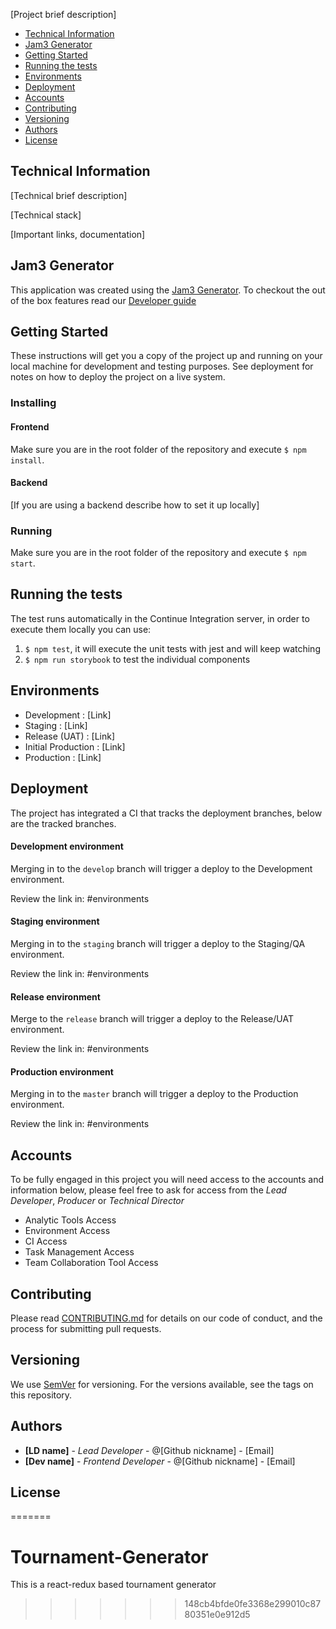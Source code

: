[Project brief description]

- [Technical Information](#technical-information)
- [Jam3 Generator](#jam3-generator)
- [Getting Started](#getting-started)
- [Running the tests](#running-the-tests)
- [Environments](#environments)
- [Deployment](#deployment)
- [Accounts](#accounts)
- [Contributing](#contributing)
- [Versioning](#versioning)
- [Authors](#authors)
- [License](#license)

## Technical Information

[Technical brief description]

[Technical stack]

[Important links, documentation]

## Jam3 Generator

This application was created using the [Jam3 Generator](https://github.com/Jam3/nyg-jam3). To checkout the out
of the box features read our [Developer guide](docs/DEVELOPER_GUIDE.md)

## Getting Started

These instructions will get you a copy of the project up and running on your local machine for development and testing
purposes. See deployment for notes on how to deploy the project on a live system.

### Installing

#### Frontend

Make sure you are in the root folder of the repository and execute `$ npm install`.

#### Backend

[If you are using a backend describe how to set it up locally]

### Running

Make sure you are in the root folder of the repository and execute `$ npm start`.

## Running the tests

The test runs automatically in the Continue Integration server, in order to execute them locally you can use:

1.  `$ npm test`, it will execute the unit tests with jest and will keep watching
2.  `$ npm run storybook` to test the individual components

## Environments

- Development : [Link]
- Staging : [Link]
- Release (UAT) : [Link]
- Initial Production : [Link]
- Production : [Link]

## Deployment

The project has integrated a CI that tracks the deployment branches, below are the tracked branches.

#### Development environment

Merging in to the `develop` branch will trigger a deploy to the Development environment.

Review the link in: #environments

#### Staging environment

Merging in to the `staging` branch will trigger a deploy to the Staging/QA environment.

Review the link in: #environments

#### Release environment

Merge to the `release` branch will trigger a deploy to the Release/UAT environment.

Review the link in: #environments

#### Production environment

Merging in to the `master` branch will trigger a deploy to the Production environment.

Review the link in: #environments

## Accounts

To be fully engaged in this project you will need access to the accounts and information below, please feel free to ask for access from the _Lead
Developer_, _Producer_ or _Technical Director_

- Analytic Tools Access
- Environment Access
- CI Access
- Task Management Access
- Team Collaboration Tool Access

## Contributing

Please read [CONTRIBUTING.md](docs/CONTRIBUTING.md) for details on our code of conduct, and the process for submitting
pull requests.

## Versioning

We use [SemVer](http://semver.org/) for versioning. For the versions available, see the tags on this repository.

## Authors

- **[LD name]** - _Lead Developer_ - @[Github nickname] - [Email]
- **[Dev name]** - _Frontend Developer_ - @[Github nickname] - [Email]

## License

=======

# Tournament-Generator

This is a react-redux based tournament generator

> > > > > > > 148cb4bfde0fe3368e299010c8780351e0e912d5
